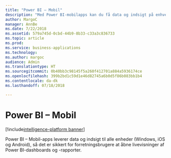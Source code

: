 ```yaml
---
title: "Power BI – Mobil"
description: "Med Power BI-mobilapps kan du få data og indsigt på enhver enhed."
author: MargoC
manager: AnnBe
ms.date: 7/22/2018
ms.assetid: 579a745d-0cbd-44b9-8b33-c33a3c836733
ms.topic: article
ms.prod: 
ms.service: business-applications
ms.technology: 
ms.author: margoc
audience: Admin
ms.translationtype: HT
ms.sourcegitcommit: 0b40bb3c98145f5a260f412701a884a5936174ce
ms.openlocfilehash: 399b2bd1c59d1e46d82745a6b0d5f86b083bb1b4
ms.contentlocale: da-dk
ms.lasthandoff: 07/18/2018

---
```

# <a name="power-bi-mobile"></a>Power BI – Mobil

[!include[intelligence-platform banner](../../includes/intelligence-platform.md)]




Power BI – Mobil-apps leverer data og indsigt til alle enheder (Windows, iOS og Android), så det er sikkert for forretningsbrugere at åbne livevisninger af Power BI-dashboards og -rapporter.

